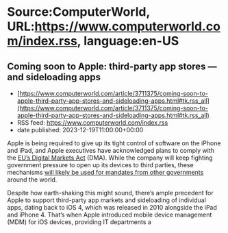 # Source:ComputerWorld, URL:https://www.computerworld.com/index.rss, language:en-US

## Coming soon to Apple: third-party app stores — and sideloading apps
 - [https://www.computerworld.com/article/3711375/coming-soon-to-apple-third-party-app-stores-and-sideloading-apps.html#tk.rss_all](https://www.computerworld.com/article/3711375/coming-soon-to-apple-third-party-app-stores-and-sideloading-apps.html#tk.rss_all)
 - RSS feed: https://www.computerworld.com/index.rss
 - date published: 2023-12-19T11:00:00+00:00

<article>
	<section class="page">
<p>Apple is being required to give up its tight control of software on the iPhone and iPad, and Apple executives have acknowledged plans to comply with the <a href="https://www.computerworld.com/article/3654894/eu-targets-big-tech-with-new-digital-markets-act.html">EU’s Digital Markets Act</a> (DMA). While the company will keep fighting government pressure to open up its devices to third parties, these mechanisms <a href="https://www.computerworld.com/article/3711283/ouch-uk-regulators-to-investigate-apple-after-it-loses-appeal.html">will likely be used for mandates from other governments</a> around the world.</p><p>Despite how earth-shaking this might sound, there’s ample precedent for Apple to support third-party app markets and sideloading of individual apps, dating back to iOS 4, which was released in 2010 alongside the iPad and iPhone 4. That’s when Apple introduced mobile device management (MDM) for iOS devices, providing IT departments a <a hr

